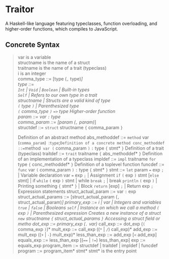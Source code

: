 # Traitor
 A Haskell-like language featuring typeclasses, function overloading, and higher-order functions, which compiles to JavaScript.

## Concrete Syntax
>var is a variable\
>structname is the name of a struct\
>traitname is the name of a trait (typeclass)\
>i is an integer\
>comma_type ::= [type (`,` type)*]\
>type ::=\
> `Int` | `Void` | `Boolean` | Built-in types\
> `Self` | Refers to our own type in a trait\
> structname | Structs are a valid kind of type\
> `(` type `)` | Parenthesized type\
> `(` comma_type `)` `=>` type Higher-order function\
>param ::= var `:` type\
>comma_param ::= [param (`,` param)*]\
>structdef ::= `struct` structname `{` comma_param `}`
>
>Definition of an abstract method
>abs_methoddef ::= `method` var (` comma_param `)` `:` type `;`
>Definition of a concrete method
>conc_methoddef ::=
>  `method` var (` comma_param `)` `:` type `{` stmt* `}`
>Definition of a trait (typeclass)
>traitdef ::= `trait` traitname `{` abs_methoddef* `}`
>Definition of an implementation of a typeclass
>impldef ::= `impl` traitname `for` type `{` conc_methoddef* `}`
>Definition of a toplevel function
>funcdef ::= `func` var `(` comma_param `)` `:` type
> `{` stmt* `}`
>stmt ::= `let` param `=` exp `;` | Variable declaration
> var `=` exp `;` | Assignment
> `if` `(` exp `)` stmt [`else` stmt] | if
> `while` `(` exp `)` stmt | while
> `break` `;` | break
> `println` `(` exp `)` | Printing something
> `{` stmt* `}` | Block
> `return` [exp] `;` | Return
> exp `;` Expression statements
>struct_actual_param ::= var `:` exp
>struct_actual_params ::=
> [struct_actual_param (`,` struct_actual_param)*]
> primary_exp ::= i | var | Integers and variables
> `true` | `false` | Booleans
> `self` | Instance on which we call a method
> `(` exp `)` | Parenthesized expression
>  Creates a new instance of a struct
> `new` structname `{` struct_actual_params `}`
>Accessing a struct field or metho
>dot_exp ::= primary_exp (`.` var)*
>call_exp ::= dot_exp (`(` comma_exp `)`)*
>mult_exp ::= call_exp ((`*` | `/`) call_exp)*
>add_exp ::= mult_exp ((`+` | `-`) mult_exp)*
>less_than_exp ::= add_exp [`<` add_exp]
>equals_exp ::= less_than_exp [(`==` | `!=`) less_than_exp]
>exp ::= equals_exp
>program_item ::= structdef | traitdef | impldef | funcdef
>program ::= program_item* stmt* stmt* is the entry point
